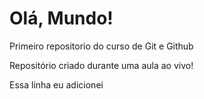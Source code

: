 # Olá, Mundo!
 Primeiro repositorio do curso de Git  e Github

 Repositório criado durante uma aula ao vivo!
 
 Essa linha eu adicionei 
 
 
